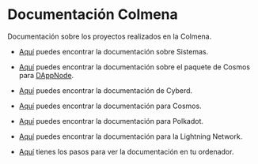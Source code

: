 # Documentación Colmena

Documentación sobre los proyectos realizados en la Colmena.

- [Aquí](sistemas.md) puedes encontrar la documentación sobre Sistemas.

- [Aquí](DAppNodeCosmos.md) puedes encontrar la documentación sobre el paquete de Cosmos para [DAppNode](https://github.com/dappnode/DAppNode).

- [Aquí](cyberd.md) puedes encontrar la documentación de Cyberd.

- [Aquí](cosmos.md) puedes encontrar la documentación para Cosmos.

- [Aquí](polkadot.md) puedes encontrar la documentación para Polkadot.

- [Aquí](lightning-index.md) puedes encontrar la documentación para la Lightning Network.

- [Aquí](instalacionDoc.md) tienes los pasos para ver la documentación en tu ordenador.
